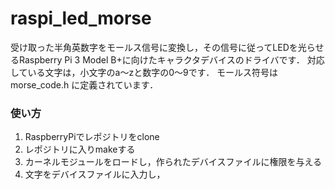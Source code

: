 # raspi_led_morse
受け取った半角英数字をモールス信号に変換し，その信号に従ってLEDを光らせるRaspberry Pi 3 Model B+に向けたキャラクタデバイスのドライバです．
対応している文字は，小文字のa～zと数字の0～9です．
モールス符号は morse_code.h に定義されています．

### 使い方
1. RaspberryPiでレポジトリをclone
1. レポジトリに入りmakeする
1. カーネルモジュールをロードし，作られたデバイスファイルに権限を与える
1. 文字をデバイスファイルに入力し，

